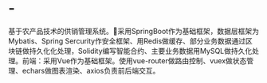 # -
基于农产品技术的供销管理系统。采用SpringBoot作为基础框架，数据层框架为Mybatis、Spring Sercurity作安全框架、用Redis做缓存、部分业务数据通过区块链做持久化化处理，Solidity编写智能合约、主要业务数据用MySQL做持久化处理。前端：采用Vue作为基础框架。使用vue-router做路由控制、vuex做状态管理、echars做图表渲染、axios负责前后端交互。
